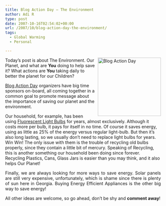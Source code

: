 ```yaml
---
title: Blog Action Day – The Environment
author: Adi R
type: post
date: 2007-10-16T02:54:02+00:00
url: /2007/10/blog-action-day-the-environment/
tags:
  - Global Warming
  - Personal

---
```

<a href="http://www.blogactionday.org/" target="_blank"><img id="id" style="border-right: 0px; border-top: 0px; margin: 0px 0px 5px 10px; border-left: 0px; border-bottom: 0px" height="189" alt="Blog Action Day" src="https://i2.wp.com/www.adir1.com//uploads/2007/10/blog-action-day.jpg?resize=204%2C189" width="204" align="right" border="0" data-recalc-dims="1" /></a>Today&#8217;s post is about The Environment. Our Planet, and what are **You** doing to help save it? What actions are **You** taking daily to better the planet for our Children?

<a href="http://www.blogactionday.org/" target="_blank">Blog Action Day</a> organizers have big time sponsors on-board, all coming together in a common goal to promote message about the importance of saving our planet and the environment.

Our household, for example, has been using <a href="http://en.wikipedia.org/wiki/Fluorescent#Lighting" target="_blank">Fluorescent Light Bulbs</a> for years, almost exclusively. Although it costs more per bulb, it pays for itself in no time. Of course it saves energy, using as little as 25% of the energy versus regular light-bulb. But then it&#8217;s also long lasting, so we usually don&#8217;t need to replace light bulbs for years. Win Win! The only issue with them is the trouble of recycling old bulbs properly, since they contain a little bit of mercury. Speaking of Recycling, this is another something our household been doing since forever. Recycling Plastics, Cans, Glass Jars is easier than you may think, and it also helps Our Planet!

<p align="justify">
  Finally, we are always looking for more ways to save energy. Solar panels are still very expensive, unfortunately, which is shame since there is plenty of sun here in Georgia. Buying Energy Efficient Appliances is the other big way to save energy!
</p>

<p align="justify">
  All other ideas are welcome, so go ahead, don&#8217;t be shy and <strong>comment away</strong>!
</p>